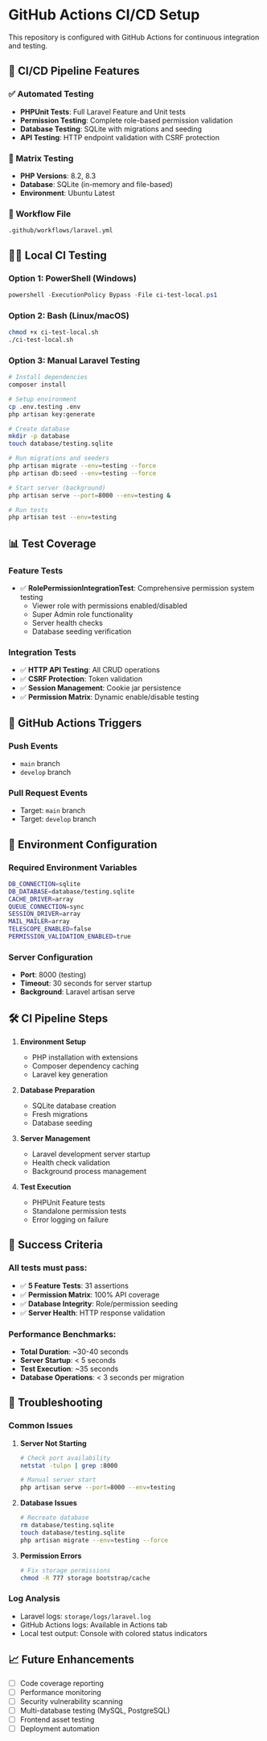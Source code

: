 # GitHub Actions CI/CD Setup

This repository is configured with GitHub Actions for continuous integration and testing.

## 🚀 CI/CD Pipeline Features

### ✅ Automated Testing
- **PHPUnit Tests**: Full Laravel Feature and Unit tests
- **Permission Testing**: Complete role-based permission validation
- **Database Testing**: SQLite with migrations and seeding
- **API Testing**: HTTP endpoint validation with CSRF protection

### 🔧 Matrix Testing
- **PHP Versions**: 8.2, 8.3
- **Database**: SQLite (in-memory and file-based)
- **Environment**: Ubuntu Latest

### 📁 Workflow File
```
.github/workflows/laravel.yml
```

## 🏃‍♂️ Local CI Testing

### Option 1: PowerShell (Windows)
```powershell
powershell -ExecutionPolicy Bypass -File ci-test-local.ps1
```

### Option 2: Bash (Linux/macOS)
```bash
chmod +x ci-test-local.sh
./ci-test-local.sh
```

### Option 3: Manual Laravel Testing
```bash
# Install dependencies
composer install

# Setup environment
cp .env.testing .env
php artisan key:generate

# Create database
mkdir -p database
touch database/testing.sqlite

# Run migrations and seeders
php artisan migrate --env=testing --force
php artisan db:seed --env=testing --force

# Start server (background)
php artisan serve --port=8000 --env=testing &

# Run tests
php artisan test --env=testing
```

## 📊 Test Coverage

### Feature Tests
- ✅ **RolePermissionIntegrationTest**: Comprehensive permission system testing
  - Viewer role with permissions enabled/disabled
  - Super Admin role functionality
  - Server health checks
  - Database seeding verification

### Integration Tests
- ✅ **HTTP API Testing**: All CRUD operations
- ✅ **CSRF Protection**: Token validation
- ✅ **Session Management**: Cookie jar persistence
- ✅ **Permission Matrix**: Dynamic enable/disable testing

## 🔗 GitHub Actions Triggers

### Push Events
- `main` branch
- `develop` branch

### Pull Request Events
- Target: `main` branch
- Target: `develop` branch

## 📝 Environment Configuration

### Required Environment Variables
```bash
DB_CONNECTION=sqlite
DB_DATABASE=database/testing.sqlite
CACHE_DRIVER=array
QUEUE_CONNECTION=sync
SESSION_DRIVER=array
MAIL_MAILER=array
TELESCOPE_ENABLED=false
PERMISSION_VALIDATION_ENABLED=true
```

### Server Configuration
- **Port**: 8000 (testing)
- **Timeout**: 30 seconds for server startup
- **Background**: Laravel artisan serve

## 🛠️ CI Pipeline Steps

1. **Environment Setup**
   - PHP installation with extensions
   - Composer dependency caching
   - Laravel key generation

2. **Database Preparation**
   - SQLite database creation
   - Fresh migrations
   - Database seeding

3. **Server Management**
   - Laravel development server startup
   - Health check validation
   - Background process management

4. **Test Execution**
   - PHPUnit Feature tests
   - Standalone permission tests
   - Error logging on failure

## 🎯 Success Criteria

### All tests must pass:
- ✅ **5 Feature Tests**: 31 assertions
- ✅ **Permission Matrix**: 100% API coverage
- ✅ **Database Integrity**: Role/permission seeding
- ✅ **Server Health**: HTTP response validation

### Performance Benchmarks:
- **Total Duration**: ~30-40 seconds
- **Server Startup**: < 5 seconds  
- **Test Execution**: ~35 seconds
- **Database Operations**: < 3 seconds per migration

## 🔧 Troubleshooting

### Common Issues

1. **Server Not Starting**
   ```bash
   # Check port availability
   netstat -tulpn | grep :8000
   
   # Manual server start
   php artisan serve --port=8000 --env=testing
   ```

2. **Database Issues**
   ```bash
   # Recreate database
   rm database/testing.sqlite
   touch database/testing.sqlite
   php artisan migrate --env=testing --force
   ```

3. **Permission Errors**
   ```bash
   # Fix storage permissions
   chmod -R 777 storage bootstrap/cache
   ```

### Log Analysis
- Laravel logs: `storage/logs/laravel.log`
- GitHub Actions logs: Available in Actions tab
- Local test output: Console with colored status indicators

## 📈 Future Enhancements

- [ ] Code coverage reporting
- [ ] Performance monitoring
- [ ] Security vulnerability scanning
- [ ] Multi-database testing (MySQL, PostgreSQL)
- [ ] Frontend asset testing
- [ ] Deployment automation